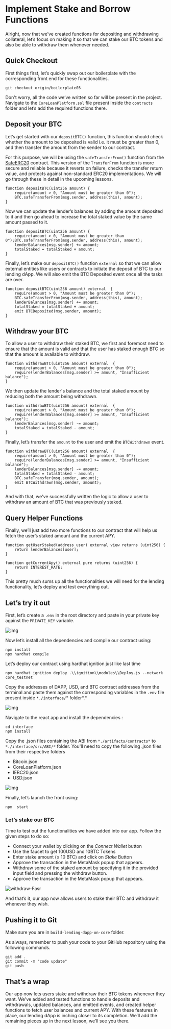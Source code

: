 
# Implement Stake and Borrow Functions

Alright, now that we’ve created functions for depositing and withdrawing collateral, let’s focus on making it so that we can stake our BTC tokens and also be able to withdraw them whenever needed.

## Quick Checkout

First things first, let’s quickly swap out our boilerplate with the corresponding front end for these functionalities.

```solidity
git checkout origin/boilerplate03
```

Don't worry, all the code we’ve written so far will be present in the project. Navigate to the `CoreLoanPlatform.sol` file present inside the `contracts` folder and let’s add the required functions there.

## Deposit your BTC

Let’s get started with our `depositBTC()` function, this function should check whether the amount to be deposited is valid i.e. it must be greater than 0, and then transfer the amount from the sender to our contract.

For this purpose, we will be using the `safeTransferFrom()` function from the [SafeERC20](https://github.com/OpenZeppelin/openzeppelin-contracts/blob/master/contracts/token/ERC20/utils/SafeERC20.sol) contract. This version of the `TransferFrom` function is more secure and reliable because it reverts on failure, checks the transfer return value, and protects against non-standard ERC20 implementations. We will go through these in detail in the upcoming lessons.

```solidity
function depositBTC(uint256 amount) {
	require(amount > 0, "Amount must be greater than 0");
	BTC.safeTransferFrom(msg.sender, address(this), amount);
}
```

Now we can update the lender’s balances by adding the amount deposited to it and then go ahead to increase the total staked value by the same amount passed to it.

```solidity
function depositBTC(uint256 amount) {
	require(amount > 0, "Amount must be greater than 0");BTC.safeTransferFrom(msg.sender, address(this), amount);
	lenderBalances[msg.sender] += amount;
	totalStaked = totalStaked + amount;
}
```

Finally, let’s make our `depositBTC()` function `external` so that we can allow external entities like users or contracts to initiate the deposit of BTC to our lending dApp. We will also emit the BTC Deposited event once all the tasks are over.

```solidity
function depositBTC(uint256 amount) external  {
	require(amount > 0, "Amount must be greater than 0");
	BTC.safeTransferFrom(msg.sender, address(this), amount);
	lenderBalances[msg.sender] += amount;
	totalStaked = totalStaked + amount;
	emit BTCDeposited(msg.sender, amount);
}
```

## Withdraw your BTC

To allow a user to withdraw their staked BTC, we first and foremost need to ensure that the amount is valid and that the user has staked enough BTC so that the amount is available to withdraw.

```solidity
function withdrawBTC(uint256 amount) external  {
	require(amount > 0, "Amount must be greater than 0");
	require(lenderBalances[msg.sender] >= amount, "Insufficient balance");
}
```

We then update the lender's balance and the total staked amount by reducing both the amount being withdrawn.

```solidity
function withdrawBTC(uint256 amount) external  {
	require(amount > 0, "Amount must be greater than 0");
	require(lenderBalances[msg.sender] >= amount, "Insufficient balance");
	lenderBalances[msg.sender] -= amount;
	totalStaked = totalStaked - amount;
}
```

Finally, let’s transfer the `amount` to the user and emit the `BTCWithdrawn` event.

```solidity
function withdrawBTC(uint256 amount) external  {
	require(amount > 0, "Amount must be greater than 0");
	require(lenderBalances[msg.sender] >= amount, "Insufficient balance");
	lenderBalances[msg.sender] -= amount;
	totalStaked = totalStaked - amount;
	BTC.safeTransfer(msg.sender, amount);
	emit BTCWithdrawn(msg.sender, amount);
}
```

And with that, we've successfully written the logic to allow a user to withdraw an amount of BTC that was previously staked.

## Query Helper Functions

Finally, we’ll just add two more functions to our contract that will help us fetch the user’s staked amount and the current APY.

```solidity
function getUserStaked(address user) external view returns (uint256) {
	return lenderBalances[user];
}

function getCurrentApy() external pure returns (uint256) {
	return INTEREST_RATE;
}
```

This pretty much sums up all the functionalities we will need for the lending functionality, let’s deploy and test everything out.

## Let’s try it out

First, let’s create a `.env` in the root directory and paste in your private key against the `PRIVATE_KEY` variable.

![img](https://github.com/0xmetaschool/Learning-Projects/blob/main/assests_for_all/Core%20C2%20assets%20-%20Start%20Building%20on%20Core/Core%20C2%20L11%20Image%201.png?raw=true)

Now let’s install all the dependencies and compile our contract using:

```solidity
npm install
npx hardhat compile
```

Let’s deploy our contract using hardhat ignition just like last time

```solidity
npx hardhat ignition deploy .\\ignition\\modules\\Deploy.js --network core_testnet
```

Copy the addresses of DAPP, USD, and BTC contract addresses from the terminal and paste them against the corresponding variables in the `.env` file present inside `*./interface/`* folder*.*

![img](https://github.com/0xmetaschool/Learning-Projects/blob/main/assests_for_all/Core%20C2%20assets%20-%20Start%20Building%20on%20Core/Core%20C2%20L11%20Image%202.gif?raw=true)

Navigate to the react app and install the dependencies :

```solidity
cd interface
npm install
```

Copy the .json files containing the ABI from `*./artifacts/contracts*` to `*./interface/src/ABI/*` folder. You'll need to copy the following .json files from their respective folders

- Bitcoin.json
- CoreLoanPlatform.json
- IERC20.json
- USD.json

![img](https://github.com/0xmetaschool/Learning-Projects/blob/main/assests_for_all/Core%20C2%20assets%20-%20Start%20Building%20on%20Core/Core%20C2%20L11%20Image%203.gif?raw=true)

Finally, let’s launch the front using:

```solidity
npm  start
```

### Let’s stake our BTC

Time to test out the functionalities we have added into our app. Follow the given steps to do so:

- Connect your wallet by clicking on the *Connect Wallet* button
- Use the faucet to get 100USD and 10BTC Tokens
- Enter stake amount (≤ 10 BTC) and click on *Stake* Button
- Approve the transaction in the MetaMask popup that appears.
- Withdraw some of the staked amount by specifying it in the provided input field and pressing the withdraw button.
- Approve the transaction in the MetaMask popup that appears.

![withdraw-Fasr](https://github.com/user-attachments/assets/bb0be7bf-dfa8-4723-a678-5996923c465c)


And that’s it, our app now allows users to stake their BTC and withdraw it whenever they wish.

## Pushing it to Git

Make sure you are in `build-lending-dapp-on-core` folder.

As always, remember to push your code to your GitHub repository using the following commands.

```solidity
git add .
git commit -m "code update"
git push
```

## That’s a wrap

Our app now lets users stake and withdraw their BTC tokens whenever they want. We've added and tested functions to handle deposits and withdrawals, updated balances, and emitted events, and created helper functions to fetch user balances and current APY. With these features in place, our lending dApp is inching closer to its completion. We’ll add the remaining pieces up in the next lesson, we’ll see you there.
